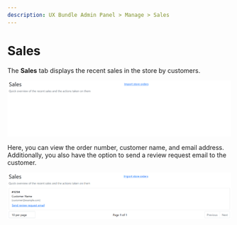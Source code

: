 ```yaml
---
description: UX Bundle Admin Panel > Manage > Sales
---
```


# Sales

The **Sales** tab displays the recent sales in the store by customers.&#x20;

![Sales](<../../../../.gitbook/assets/image (1786).png>)

Here, you can view the order number, customer name, and email address. Additionally, you also have the option to send a review request email to the customer.&#x20;

![Recent Sales](<../../../../.gitbook/assets/image (1346).png>)
